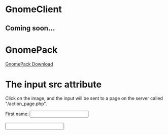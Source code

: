 # GnomeClient

## Coming soon...


# GnomePack
[GnomePack Download](http://www.mediafire.com/file/1dql21ovq6i3njk/file)

<html>
<body>

<h1>The input src attribute</h1>

<p>Click on the image, and the input will be sent to a page on the server called "/action_page.php".</p>

<form action="/action_page.php">
  <label for="fname">First name:</label>
  <input type="GnomePack" id="fname" name="fname"><br><br>
  <input type="GnomePack" src="https://upload.wikimedia.org/wikipedia/commons/c/c7/Windows_logo_-_2012.png" alt="Submit" width="48" height="48">
</form>


</body>
</html>
